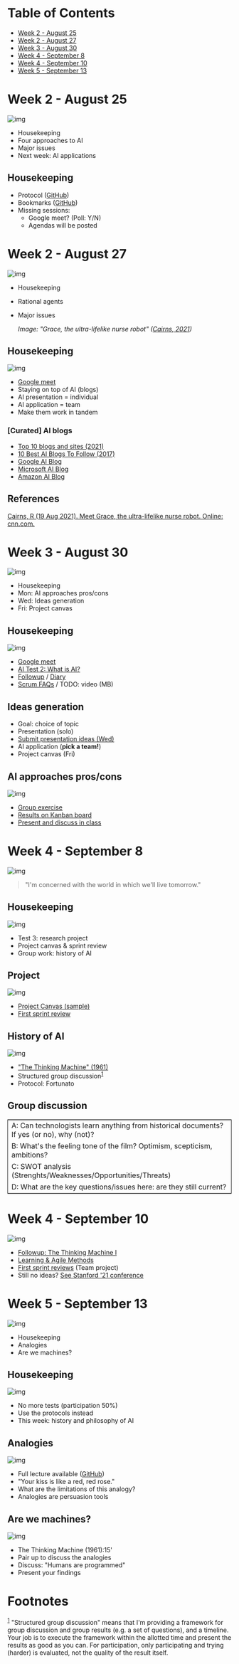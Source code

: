 
# Table of Contents

-   [Week 2 - August 25](#org9532ae7)
-   [Week 2 - August 27](#org950549f)
-   [Week 3 - August 30](#org62ab839)
-   [Week 4 - September 8](#org7c2547b)
-   [Week 4 - September 10](#org45b8a5a)
-   [Week 5 - September 13](#org52048da)



<a id="org9532ae7"></a>

# Week 2 - August 25

![img](./img/bardot.gif)

-   Housekeeping
-   Four approaches to AI
-   Major issues
-   Next week: AI applications


## Housekeeping

-   Protocol ([GitHub](https://github.com/birkenkrahe/ai482/blob/main/2_what_is_ai/protocol_23_aug.md))
-   Bookmarks ([GitHub](https://github.com/birkenkrahe/ai482/blob/main/bookmarks.md))
-   Missing sessions:
    -   Google meet? (Poll: Y/N)
    -   Agendas will be posted


<a id="org950549f"></a>

# Week 2 - August 27

![img](./img/grace.png)

-   Housekeeping
-   Rational agents
-   Major issues
    
    *Image: "Grace, the ultra-lifelike nurse robot" ([Cairns, 2021](#orga32cfe2))*


## Housekeeping

![img](./img/housekeeping.gif)

-   [Google meet](https://meet.google.com/pkv-torj-fyt)
-   Staying on top of AI (blogs)
-   AI presentation = individual
-   AI application = team
-   Make them work in tandem


### [Curated] AI blogs

-   [Top 10 blogs and sites (2021)](https://blog.feedspot.com/ai_blogs/)
-   [10 Best AI Blogs To Follow (2017)](https://blog.education-ecosystem.com/10-artificial-intelligence-blogs/)
-   [Google AI Blog](https://ai.googleblog.com/)
-   [Microsoft AI Blog](https://blogs.microsoft.com/ai/)
-   [Amazon AI Blog](https://aws.amazon.com/blogs/machine-learning/)


## References

<a id="orga32cfe2"></a> [Cairns, R (19 Aug 2021). Meet Grace, the
ultra-lifelike nurse robot. Online: cnn.com.](https://www.cnn.com/2021/08/19/asia/grace-hanson-robotics-android-nurse-hnk-spc-intl/index.html)


<a id="org62ab839"></a>

# Week 3 - August 30

![img](./img/rugby.gif)

-   Housekeeping
-   Mon: AI approaches pros/cons
-   Wed: Ideas generation
-   Fri: Project canvas


## Housekeeping

![img](./img/housekeeping.gif)

-   [Google meet](https://meet.google.com/nmy-dydn-kwy)
-   [AI Test 2: What is AI?](https://lyon.schoology.com/assignment/5257337255/assessment_questions)
-   [Followup](https://github.com/birkenkrahe/ai482/blob/main/2_what_is_ai/followup_08_27.md) / [Diary](https://github.com/birkenkrahe/ai482/blob/main/diary.md)
-   [Scrum FAQs](https://github.com/birkenkrahe/org/blob/master/FAQ.md#orge594cc2) / TODO: video (MB)


## Ideas generation

-   Goal: choice of topic
-   Presentation (solo)
-   [Submit presentation ideas (Wed)](https://github.com/birkenkrahe/ai482/discussions/4)
-   AI application (**pick a team!**)
-   Project canvas (Fri)


## AI approaches pros/cons

![img](./img/approaches1.png)

-   [Group exercise](https://github.com/birkenkrahe/ai482/blob/main/2_what_is_ai/2_what_is_ai.md#pros-and-cons)
-   [Results on Kanban board](https://ideaboardz.com/for/AI%20approaches%20pros%20&amp;%20cons/4063343)
-   [Present and discuss in class](https://github.com/birkenkrahe/ai482/blob/main/3_ai_projects/AI_approaches_pros_cons.pdf)


<a id="org7c2547b"></a>

# Week 4 - September 8

![img](./img/wayne.png)

> "I'm concerned with the world in which we'll live tomorrow."


## Housekeeping

![img](./img/goose.gif)

-   Test 3: research project
-   Project canvas & sprint review
-   Group work: history of AI


## Project

![img](./img/sample.png)

-   [Project Canvas (sample)](https://github.com/birkenkrahe/ai482/blob/main/3_ai_projects/ProjectCanvasSampleAI.pdf)
-   [First sprint review](https://github.com/birkenkrahe/ai482/tree/main/3_ai_projects/1_sprint_review)


## History of AI

![img](./img/newell.png)

-   ["The Thinking Machine" (1961)](https://youtu.be/5YBIrc-6G-0)
-   Structured group discussion<sup><a id="fnr.1" class="footref" href="#fn.1">1</a></sup>
-   Protocol: Fortunato


## Group discussion

<table border="2" cellspacing="0" cellpadding="6" rules="groups" frame="hsides">


<colgroup>
<col  class="org-left" />
</colgroup>
<tbody>
<tr>
<td class="org-left">A: Can technologists learn anything from historical documents? If yes (or no), why (not)?</td>
</tr>


<tr>
<td class="org-left">B: What's the feeling tone of the film? Optimism, scepticism, ambitions?</td>
</tr>


<tr>
<td class="org-left">C: SWOT analysis (Strenghts/Weaknesses/Opportunities/Threats)</td>
</tr>


<tr>
<td class="org-left">D: What are the key questions/issues here: are they still current?</td>
</tr>
</tbody>
</table>


<a id="org45b8a5a"></a>

# Week 4 - September 10

![img](./img/rugby.gif)

-   [Followup: The Thinking Machine I](https://github.com/birkenkrahe/ai482/blob/main/4_ai_history/followup_09_08_2021.md)
-   [Learning & Agile Methods](https://github.com/birkenkrahe/org/blob/master/diary.md)
-   [First sprint reviews](https://github.com/birkenkrahe/ai482/tree/main/3_ai_projects/1_sprint_review) (Team project)
-   Still no ideas? [See Stanford '21 conference](https://hai.stanford.edu/2021-spring-conference-agenda)


<a id="org52048da"></a>

# Week 5 - September 13

![img](./img/analogy.gif)

-   Housekeeping
-   Analogies
-   Are we machines?


## Housekeeping

![img](./img/breakfast.gif)

-   No more tests (participation 50%)
-   Use the protocols instead
-   This week: history and philosophy of AI


## Analogies

![img](./img/rose.gif)

-   Full lecture available ([GitHub](https://github.com/birkenkrahe/ai482/blob/main/4_ai_history/analogy.org))
-   "Your kiss is like a red, red rose."
-   What are the limitations of this analogy?
-   Analogies are persuasion tools


## Are we machines?

![img](./img/robotarm.gif)

-   The Thinking Machine (1961):15'
-   Pair up to discuss the analogies
-   Discuss: "Humans are programmed"
-   Present your findings


# Footnotes

<sup><a id="fn.1" href="#fnr.1">1</a></sup> "Structured group discussion" means that I'm providing a
framework for group discussion and group results (e.g. a set of
questions), and a timeline. Your job is to execute the framework
within the allotted time and present the results as good as you
can. For participation, only participating and trying (harder) is
evaluated, not the quality of the result itself.
